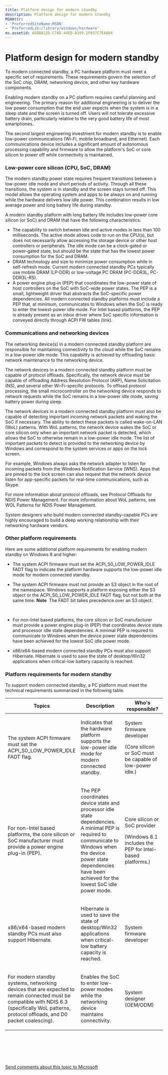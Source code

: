 ```yaml
---
title: Platform design for modern standby
description: Platform design for modern standby
MSHAttr:
- 'PreferredSiteName:MSDN'
- 'PreferredLib:/library/windows/hardware'
ms.assetid: A5DBA225-C7AD-44ED-A199-2F037C7EAA04
---
```


# Platform design for modern standby


To modern connected standby, a PC hardware platform must meet a specific set of requirements. These requirements govern the selection of the SoC chip, DRAM, networking device, and other key hardware components.

Enabling modern standby on a PC platform requires careful planning and engineering. The primary reason for additional engineering is to deliver the low power consumption that the end user expects when the system is in a sleep state and the screen is turned off. Users will not tolerate excessive battery drain, particularly relative to the very good battery life of most smartphones.

The second largest engineering investment for modern standby is to enable low-power communications (Wi-Fi, mobile broadband, and Ethernet). Each communications device includes a significant amount of autonomous processing capability and firmware to allow the platform's SoC or core silicon to power off while connectivity is maintained.

### Low-power core silicon (CPU, SoC, DRAM)

The modern standby power state requires frequent transitions between a low-power idle mode and short periods of activity. Through all these transitions, the system is in standby and the screen stays turned off. This model allows the operating system and apps to be always on and running while the hardware delivers low idle power. This combination results in low average power and long battery life during standby.

A modern standby platform with long battery life includes low-power core silicon (or SoC) and DRAM that have the following characteristics:

-   The capability to switch between idle and active modes in less than 100 milliseconds. The active mode allows code to run on the CPU(s), but does not necessarily allow accessing the storage device or other host controllers or peripherals. The idle mode can be a clock-gated or power-gated state, but should be the state that has the lowest power consumption for the SoC and DRAM.
-   DRAM technology and size to minimize power consumption while in self-refresh mode. Current modern connected standby PCs typically use mobile DRAM (LP-DDR) or low-voltage PC DRAM (PC-DDR3L, PC-DDR3L-RS).
-   A power engine plug-in (PEP) that coordinates the low-power state of host controllers on the SoC with SoC-wide power states. The PEP is a small, lightweight driver that abstracts the SoC-specific power dependencies. All modern connected standby platforms must include a PEP that, at minimum, communicates to Windows when the SoC is ready to enter the lowest-power idle mode. For Intel based platforms, the PEP is already present as an inbox driver where SoC specific information is conveyed directly through ACPI FW tables (link).

### Communications and networking devices

The networking device(s) in a modern connected standby platform are responsible for maintaining connectivity to the cloud while the SoC remains in a low-power idle mode. This capability is achieved by offloading basic network maintenance to the networking device.

The network devices in a modern connected standby platform must be capable of protocol offloads. Specifically, the network device must be capable of offloading Address Resolution Protocol (ARP), Name Solicitation (NS), and several other Wi-Fi-specific protocols. To offload protocol processing, the small microcontroller on the networking device responds to network requests while the SoC remains in a low-power idle mode, saving battery power during sleep.

The network devices in a modern connected standby platform must also be capable of detecting important incoming network packets and waking the SoC if necessary. The ability to detect these packets is called wake-on-LAN (WoL) patterns. With WoL patterns, the network device wakes the SoC or core silicon only when an important network packet is detected, which allows the SoC to otherwise remain in a low-power idle mode. The list of important packets to detect is provided to the networking device by Windows and correspond to the system services or apps on the lock screen.

For example, Windows always asks the network adapter to listen for incoming packets from the Windows Notification Service (WNS). Apps that are pinned to the lock screen can also request that the network device listen for app-specific packets for real-time communications, such as Skype.

For more information about protocol offloads, see Protocol Offloads for NDIS Power Management. For more information about WoL patterns, see WOL Patterns for NDIS Power Management.

System designers who build modern connected standby-capable PCs are highly encouraged to build a deep working relationship with their networking hardware vendors.

### Other platform requirements

Here are some additional platform requirements for enabling modern standby on Windows 8 and higher:

-   The system ACPI firmware must set the ACPI\_S0\_LOW\_POWER\_IDLE FADT flag to indicate the platform hardware supports the low-power idle mode for modern connected standby.
-   The system ACPI firmware must not provide an S3 object in the root of the namespace. Windows supports a platform exposing either the S3 object or the ACPI\_S0\_LOW\_POWER\_IDLE FADT flag, but not both at the same time.
    **Note**  The FADT bit takes precedence over an S3 object.

     

-   For non-Intel based platforms, the core silicon or SoC manufacturer must provide a power engine plug-in (PEP) that coordinates device state and processor idle state dependencies. A minimal PEP is required to communicate to Windows when the device power state dependencies have been achieved for the lowest SoC idle power mode.
-   x86/x64-based modern connected standby PCs must also support Hibernate. Hibernate is used to save the state of desktop/Win32 applications when critical-low battery capacity is reached.

### Platform requirements for modern standby

To support modern connected standby, a PC platform must meet the technical requirements summarized in the following table.

<table>
<colgroup>
<col width="33%" />
<col width="33%" />
<col width="33%" />
</colgroup>
<thead>
<tr class="header">
<th>Topics</th>
<th>Description</th>
<th>Who's responsible?</th>
</tr>
</thead>
<tbody>
<tr class="odd">
<td><p>The system ACPI firmware must set the ACPI_S0_LOW_POWER_IDLE FADT flag.</p></td>
<td><p>Indicates that the hardware platform supports the low-power idle mode for modern connected standby.</p></td>
<td><p>System firmware developer</p>
<p>(Core silicon or SoC must be capable of low-power idle.)</p></td>
</tr>
<tr class="even">
<td><p>For non-Intel based platforms, the core silicon or SoC manufacturer must provide a power engine plug-in (PEP).</p></td>
<td><p>The PEP coordinates device state and processor idle state dependencies. A minimal PEP is required to communicate to Windows when the device power state dependencies have been achieved for the lowest SoC idle power mode.</p></td>
<td><p>Core silicon or SoC provider</p>
<p>(Windows 8.1 includes the PEP for Intel-based platforms.)</p></td>
</tr>
<tr class="odd">
<td><p>x86/x64-based modern standby PCs must also support Hibernate.</p></td>
<td><p>Hibernate is used to save the state of desktop/Win32 applications when critical-low battery capacity is reached.</p></td>
<td><p>System firmware developer</p></td>
</tr>
<tr class="even">
<td><p>For modern standby systems, networking devices that are expected to remain connected must be compatible with NDIS 6.3 (specifically WoL patterns, protocol offloads, and D0 packet coalescing).</p></td>
<td><p>Enables the SoC to enter low-power modes while the networking device maintains connectivity.</p></td>
<td><p>System designer (OEM/ODM)</p></td>
</tr>
</tbody>
</table>

 

 

 

[Send comments about this topic to Microsoft](mailto:wsddocfb@microsoft.com?subject=Documentation%20feedback%20%5Bp_WEG_Hardware\p_weg_hardware%5D:%20Platform%20design%20for%20modern%20standby%20%20RELEASE:%20%285/9/2016%29&body=%0A%0APRIVACY%20STATEMENT%0A%0AWe%20use%20your%20feedback%20to%20improve%20the%20documentation.%20We%20don't%20use%20your%20email%20address%20for%20any%20other%20purpose,%20and%20we'll%20remove%20your%20email%20address%20from%20our%20system%20after%20the%20issue%20that%20you're%20reporting%20is%20fixed.%20While%20we're%20working%20to%20fix%20this%20issue,%20we%20might%20send%20you%20an%20email%20message%20to%20ask%20for%20more%20info.%20Later,%20we%20might%20also%20send%20you%20an%20email%20message%20to%20let%20you%20know%20that%20we've%20addressed%20your%20feedback.%0A%0AFor%20more%20info%20about%20Microsoft's%20privacy%20policy,%20see%20http://privacy.microsoft.com/default.aspx. "Send comments about this topic to Microsoft")




